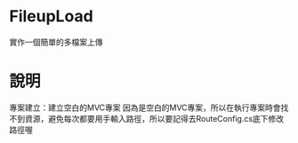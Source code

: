 # FileupLoad
實作一個簡單的多檔案上傳

# 說明
專案建立：建立空白的MVC專案
因為是空白的MVC專案，所以在執行專案時會找不到資源，避免每次都要用手輸入路徑，所以要記得去RouteConfig.cs底下修改路徑喔

